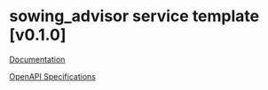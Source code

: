 # sowing_advisor service template \[v0.1.0\]

[Documentation](https://htmlpreview.github.io/?https://github.com/atlasH2020-templates/sowing_advisor/blob/v0.1.0/doc.html)

[OpenAPI Specifications](https://sensorsystems.iais.fraunhofer.de/doc/?url=https://raw.githubusercontent.com/atlasH2020-templates/sowing_advisor/v0.1.0/oas)  
